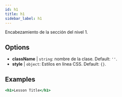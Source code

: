 ```yaml
---
id: h1
title: h1
sidebar_label: h1
---
```


Encabezamiento de la sección del nivel 1.

## Options

* __className__ | `string`: nombre de la clase. Default: `''`.
* __style__ | `object`: Estilos en línea CSS. Default: `{}`.


## Examples

```jsx live
<h1>Lesson Title</h1>
```

